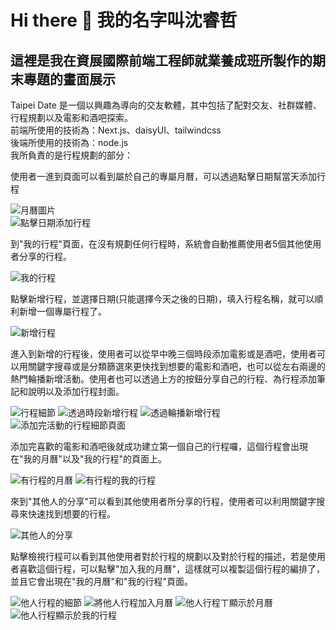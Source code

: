 # Hi there 👋 我的名字叫沈睿哲  
## 這裡是我在資展國際前端工程師就業養成班所製作的期末專題的畫面展示  
Taipei Date 是一個以興趣為導向的交友軟體，其中包括了配對交友、社群媒體、行程規劃以及電影和酒吧探索。  
前端所使用的技術為：Next.js、daisyUI、tailwindcss  
後端所使用的技術為：node.js  
我所負責的是行程規劃的部分：  
  
使用者一進到頁面可以看到屬於自己的專屬月曆，可以透過點擊日期幫當天添加行程  
  
![月曆圖片](projectImages/index.png)  
![點擊日期添加行程](projectImages/add-trip-in-calendar.png)
  
到"我的行程"頁面，在沒有規劃任何行程時，系統會自動推薦使用者5個其他使用者分享的行程。  
  
![我的行程](projectImages/my-trip.png)
  
點擊新增行程，並選擇日期(只能選擇今天之後的日期)，填入行程名稱，就可以順利新增一個專屬行程了。  
  
![新增行程](projectImages/add-trip.png)
  
進入到新增的行程後，使用者可以從早中晚三個時段添加電影或是酒吧，使用者可以用關鍵字搜尋或是分類篩選來更快找到想要的電影和酒吧，也可以從左右兩邊的熱門輪播新增活動。使用者也可以透過上方的按鈕分享自己的行程、為行程添加筆記和說明以及添加行程封面。   

![行程細節](projectImages/my-trip-detail-page.png)
![透過時段新增行程](projectImages/add-trip-with-time.png)
![透過輪播新增行程](projectImages/add-trip-from-carousel.png)
![添加完活動的行程細節頁面](projectImages/complete-trip-detail.png)  
  
添加完喜歡的電影和酒吧後就成功建立第一個自己的行程囉，這個行程會出現在"我的月曆"以及"我的行程"的頁面上。

![有行程的月曆](projectImages/show-trip-in-calendar.png)
![有行程的我的行程](projectImages/my-trip2.png)

來到"其他人的分享"可以看到其他使用者所分享的行程，使用者可以利用關鍵字搜尋來快速找到想要的行程。  

![其他人的分享](projectImages/other's-trip.png)

點擊檢視行程可以看到其他使用者對於行程的規劃以及對於行程的描述，若是使用者喜歡這個行程，可以點擊"加入我的月曆"，這樣就可以複製這個行程的編排了，並且它會出現在"我的月曆"和"我的行程"頁面。  

![他人行程的細節](projectImages/other's-trip-detail.png)
![將他人行程加入月曆](projectImages/add-other-trip.png)
![他人行程ㄒ顯示於月曆](projectImages/show-other-trip-in-calendar.png)
![他人行程顯示於我的行程](projectImages/show-other-trip-in-my-trip.png)
